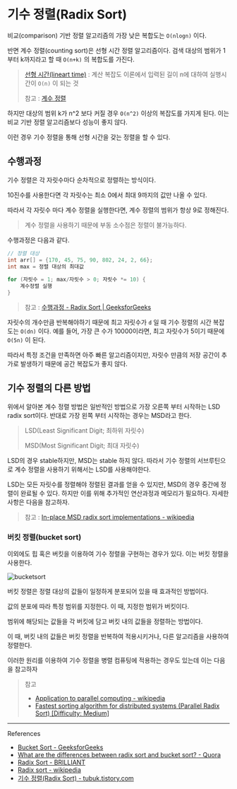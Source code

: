 # 기수 정렬(Radix Sort)

비교(comparison) 기반 정렬 알고리즘의 가장 낮은 복합도는 `O(nlogn)` 이다.

반면 계수 정렬(counting sort)은 선형 시간 정렬 알고리즘이다. 검색 대상의 범위가 1부터 k까지라고 할 때 `O(n+k)` 의 복합도를 가진다.

> [선형 시간(lineart time)](https://ko.wikipedia.org/wiki/%EC%84%A0%ED%98%95_%EC%8B%9C%EA%B0%84) : 계산 복잡도 이론에서 입력된 길이 n에 대하여 실행시간이 `O(n)` 이 되는 것
>
> 참고 : [계수 정렬](https://github.com/Im-D/Dev-Docs/blob/master/CS/Counting-sort.md)

하지만 대상의 범위 k가 n^2 보다 커질 경우 `O(n^2)` 이상의 복잡도를 가지게 된다. 이는 비교 기반 정렬 알고리즘보다 성능이 좋지 않다.

이런 경우 기수 정렬을 통해 선형 시간을 갖는 정렬을 할 수 있다. 

## 수행과정

기수 정렬은 각 자릿수마다  순차적으로 정렬하는 방식이다. 

10진수를 사용한다면 각 자릿수는 최소 0에서 최대 9까지의 값만 나올 수 있다.

따라서 각 자릿수 마다 계수 정렬을 실행한다면, 계수 정렬의 범위가 항상 9로 정해진다.

> 계수 정렬을 사용하기 때문에 부동 소수점은 정렬이 불가능하다.

수행과정은 다음과 같다.

```java
// 정렬 대상
int arr[] = {170, 45, 75, 90, 802, 24, 2, 66};
int max = 정렬 대상의 최대값
    
for (자릿수 = 1; max/자릿수 > 0; 자릿수 *= 10) {
	계수정렬 실행
} 
```

> 참고 :  [수행과정 - Radix Sort | GeeksforGeeks](https://youtu.be/nu4gDuFabIM?t=18)



자릿수의 개수만큼 반복해야하기 때문에 최고 자릿수가 `d` 일 때 기수 정렬의 시간 복잡도는 `O(dn)` 이다. 예를 들어, 가장 큰 수가 10000이라면, 최고 자릿수가 5이기 때문에 `O(5n)` 이 된다.

따라서 특정 조건을 만족하면 아주 빠른 알고리즘이지만, 자릿수 만큼의 저장 공간이 추가로 발생하기 때문에 공간 복잡도가 좋지 않다.

## 기수 정렬의 다른 방법

위에서 알아본 계수 정렬 방법은 일반적인 방법으로 가장 오른쪽 부터 시작하는 LSD radix sort이다. 반대로 가장 왼쪽 부터 시작하는 경우는 MSD라고 한다.

> LSD(Least Significant Digit; 최하위 자릿수)
>
> MSD(Most Significant Digit; 최대 자릿수)

LSD의 경우 stable하지만, MSD는 stable 하지 않다. 따라서 기수 정렬의 서브루틴으로 계수 정렬을 사용하기 위해서는 LSD를 사용해야한다.

LSD는 모든 자릿수를 정렬해야 정렬된 결과를 얻을 수 있지만, MSD의 경우 중간에 정렬이 완료될 수 있다. 하지만 이를 위해 추가적인 연산과정과 메모리가 필요하다. 자세한 사항은 다음을 참고하자.

> 참고 : [In-place MSD radix sort implementations - wikipedia](https://en.wikipedia.org/wiki/Radix_sort#In-place_MSD_radix_sort_implementations)

### 버킷 정렬(bucket sort)

이외에도 힙 혹은 버킷을 이용하여 기수 정렬을 구현하는 경우가 있다. 이는 버킷 정렬을 사용한다.

![bucketsort](../assets/images/bucket-sort.png)

버킷 정렬은 정렬 대상의 값들이 일정하게 분포되어 있을 때 효과적인 방법이다.

값의 분포에 따라 특정 범위를 지정한다. 이 때, 지정한 범위가 버킷이다.

범위에 해당되는 값들을 각 버킷에 담고 버킷 내의 값들을 정렬하는 방법이다.

이 때, 버킷 내의 값들은 버킷 정렬을 반복하여 적용시키거나, 다른 알고리즘을 사용하여 정렬한다.

이러한 원리를 이용하여 기수 정렬을 병렬 컴퓨팅에 적용하는 경우도 있는데 이는 다음을 참고하자

> 참고 
>
> - [Application to parallel computing - wikipedia](https://en.wikipedia.org/wiki/Radix_sort#Application_to_parallel_computing)
> - [Fastest sorting algorithm for distributed systems (Parallel Radix Sort) [Difficulty: Medium]](https://summerofhpc.prace-ri.eu/fastest-sorting-algorithm-for-distributed-systems-parallel-radix-sort-difficulty-medium/)

---

References

- [Bucket Sort - GeeksforGeeks](https://www.geeksforgeeks.org/bucket-sort-2/)
- [What are the differences between radix sort and bucket sort? - Quora](https://www.quora.com/What-are-the-differences-between-radix-sort-and-bucket-sort)
- [Radix Sort - BRILLIANT](https://brilliant.org/wiki/radix-sort/)
- [Radix sort - wikipedia](https://en.wikipedia.org/wiki/Radix_sort)
- [기수 정렬(Radix Sort) - tubuk.tistory.com](https://tubuk.tistory.com/16)

